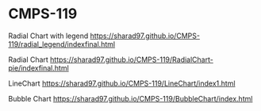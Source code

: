 # CMPS-119

Radial Chart with legend
https://sharad97.github.io/CMPS-119/radial_legend/indexfinal.html

Radial Chart
https://sharad97.github.io/CMPS-119/RadialChart-pie/indexfinal.html

LineChart
https://sharad97.github.io/CMPS-119/LineChart/index1.html

Bubble Chart
https://sharad97.github.io/CMPS-119/BubbleChart/index.html
